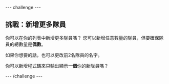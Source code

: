 --- challenge ---

## 挑戰：新增更多隊員

你可以在你的列表中新增更多隊員嗎？ 您可以新增任意數量的隊員，但要確保隊員的總數量是**偶數**。

如果你想要的話，也可以更改前2名隊員的名字。

你可以新增程式碼來只輸出顯示**一個**你的新隊員嗎？

--- /challenge ---